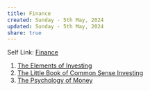 ```yaml
---
title: Finance
created: Sunday - 5th May, 2024
updated: Sunday - 5th May, 2024
share: true
---
```


Self Link: [Finance](Finance.md)

1. [The Elements of Investing](./The%20Elements%20of%20Investing.md)
1. [The Little Book of Common Sense Investing](./The%20Little%20Book%20of%20Common%20Sense%20Investing.md)
1. [The Psychology of Money](./The%20Psychology%20of%20Money.md)

